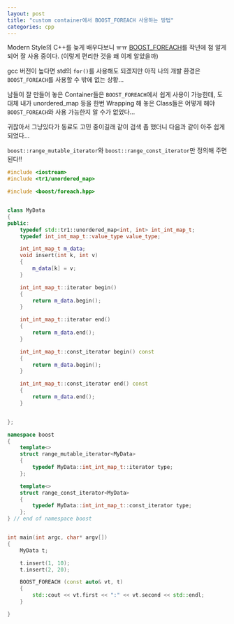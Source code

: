 ```yaml
---
layout: post
title: "custom container에서 BOOST_FOREACH 사용하는 방법"
categories: cpp
---
```


Modern Style의 C++를 늦게 배우다보니 ㅠㅠ [BOOST_FOREACH](http://mysqlguru.github.io/cpp/2014/12/13/boost-foreach-implementation.html)를 작년에 첨 알게 되어 잘 사용 중이다. (이렇게 편리한 것을 왜 이제 알았을까)

gcc 버전이 높다면 std의 `for()`를 사용해도 되겠지만 아직 나의 개발 환경은 `BOOST_FOREACH`를 사용할 수 밖에 없는 상황...

남들이 잘 만들어 놓은 Container들은 `BOOST_FOREACH`에서 쉽게 사용이 가능한데, 도대체 내가 unordered_map 등을 한번 Wrapping 해 놓은 Class들은 어떻게 해야 `BOOST_FOREACH`와 사용 가능한지 알 수가 없었다...

귀찮아서 그냥있다가 동료도 고민 중이길래 같이 검색 좀 했더니 다음과 같이 아주 쉽게 되었다...

`boost::range_mutable_iterator`와 `boost::range_const_iterator`만 정의해 주면 된다!!

```cpp
#include <iostream>
#include <tr1/unordered_map>

#include <boost/foreach.hpp>


class MyData
{
public:
    typedef std::tr1::unordered_map<int, int> int_int_map_t;
    typedef int_int_map_t::value_type value_type;

    int_int_map_t m_data;
    void insert(int k, int v)
    {
        m_data[k] = v;
    }

    int_int_map_t::iterator begin()
    {
        return m_data.begin();
    }

    int_int_map_t::iterator end()
    {
        return m_data.end();
    }

    int_int_map_t::const_iterator begin() const
    {
        return m_data.begin();
    }

    int_int_map_t::const_iterator end() const
    {
        return m_data.end();
    }


};

namespace boost
{
    template<>
    struct range_mutable_iterator<MyData>
    {
        typedef MyData::int_int_map_t::iterator type;
    };

    template<>
    struct range_const_iterator<MyData>
    {
        typedef MyData::int_int_map_t::const_iterator type;
    };
} // end of namespace boost


int main(int argc, char* argv[])
{
    MyData t;

    t.insert(1, 10);
    t.insert(2, 20);

    BOOST_FOREACH (const auto& vt, t)
    {
        std::cout << vt.first << ":" << vt.second << std::endl;
    }

}
```
